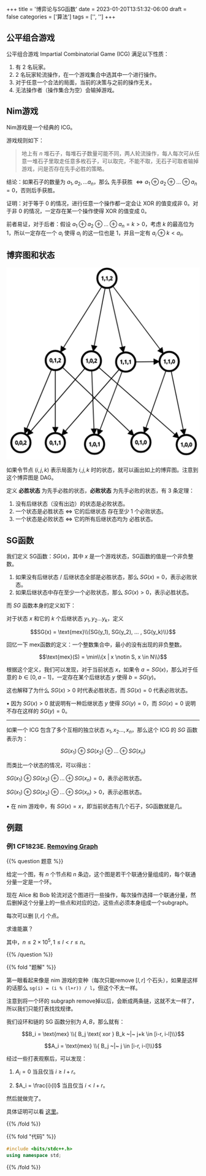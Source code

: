 +++
title = '博弈论与SG函数'
date = 2023-01-20T13:51:32-06:00
draft = false
categories = ['算法']
tags = ['', '']
+++


## 公平组合游戏

公平组合游戏 Impartial Combinatorial Game (ICG) 满足以下性质：

1. 有 $2$ 名玩家。
2. $2$ 名玩家轮流操作，在一个游戏集合中选其中一个进行操作。
3. 对于任意一个合法的局面，当前的决策与之前的操作无关。
4. 无法操作者（操作集合为空）会输掉游戏。

## Nim游戏

Nim游戏是一个经典的 ICG。

游戏规则如下：

> 地上有 $n$ 堆石子，每堆石子数量可能不同，两人轮流操作，每人每次可从任意一堆石子里取走任意多枚石子，可以取完，不能不取，无石子可取者输掉游戏，问是否存在先手必胜的策略。

结论：如果石子的数量为 $a_1,a_2,...a_n$，那么 先手获胜 $\iff a_1 \oplus a_2 \oplus ... \oplus a_n = 0$，否则后手获胜。

证明：对于等于 $0$ 的情况，进行任意一个操作都一定会让 XOR 的值变成非 $0$。对于非 $0$ 的情况，一定存在某一个操作使得 XOR 的值变成 $0$。

前者易证，对于后者：假设 $a_1 \oplus a_2 \oplus ... \oplus a_n = k > 0$，考虑 $k$ 的最高位为 $1$，所以一定存在一个 $a_i$ 使得 $a_i$ 的这一位也是 $1$，并且一定有 $a_i \oplus k < a_i$。

## 博弈图和状态

![img](/images/094/1.png)

如果令节点 $(i,j,k)$ 表示局面为 $i,j,k$ 时的状态，就可以画出如上的博弈图。注意到这个博弈图是 DAG。

定义 **必胜状态** 为先手必胜的状态，**必败状态** 为先手必败的状态，有 $3$ 条定理：

1. 没有后继状态（没有出边）的状态是必败状态。
2. 一个状态是必胜状态 $\iff$ 它的后继状态 存在至少 $1$ 个必败状态。
3. 一个状态是必败状态 $\iff$ 它的所有后继状态均为 必胜状态。

## SG函数

我们定义 SG函数：$SG(x)$，其中 $x$ 是一个游戏状态，SG函数的值是一个非负整数。

1. 如果没有后继状态 / 后继状态全部是必胜状态，那么 $SG(x) = 0$，表示必败状态。
2. 如果后继状态中存在至少一个必败状态，那么 $SG(x) > 0$，表示必胜状态。

而 $SG$ 函数本身的定义如下：

对于状态 $x$ 和它的 $k$ 个后继状态 $y_1, y_2 ... y_k$，定义

$$SG(x) = \text{mex}\\{SG(y_1), SG(y_2), ... , SG(y_k)\\}$$

回忆一下 mex函数的定义：一个整数集合中，最小的没有出现的非负整数。

$$\text{mex}(S) = \min\\{x | x \notin S, x \in N\\}$$

根据这个定义，我们可以发现，对于当前状态 $x$，如果令 $a = SG(x)$，那么对于任意的 $b \in [0, a-1]$，一定存在某个后继状态 $y$ 使得 $b = SG(y)$。

这也解释了为什么 $SG(x) > 0$ 时代表必胜状态，而 $SG(x) = 0$ 代表必败状态。

• 因为 $SG(x)>0$ 就说明有一种后继状态 $y$ 使得 $SG(y) = 0$，而 $SG(x) = 0$ 说明不存在这样的 $SG(y) = 0$。

<hr>

如果一个 ICG 包含了多个互相的独立状态 $x_1,x_2...,x_n$，那么这个 ICG 的 $SG$ 函数表示为：

$$SG(x_1) \oplus SG(x_2) \oplus ... \oplus SG(x_n)$$

而类比一个状态的情况，可以得出：

$SG(x_1) \oplus SG(x_2) \oplus ... \oplus SG(x_n) = 0$，表示必败状态。

$SG(x_1) \oplus SG(x_2) \oplus ... \oplus SG(x_n) > 0$，表示必胜状态。

• 在 nim 游戏中，有 $SG(x) = x$，即当前状态有几个石子，SG函数就是几。


## 例题

### 例1 CF1823E. [Removing Graph](https://codeforces.com/contest/1823/problem/E)

{{% question 题意 %}}

给定一个图，有 $n$ 个节点和 $n$ 条边，这个图是若干个联通分量组成的，每个联通分量一定是一个环。

现在 Alice 和 Bob 轮流对这个图进行一些操作，每次操作选择一个联通分量，然后删掉这个分量上的一些点和对应的边，这些点必须本身组成一个subgraph。

每次可以删 $[l,r]$ 个点。

求谁能赢？

其中，$n \leq 2 \times 10^5, 1 \leq l < r \leq n$。

{{% /question %}}

{{% fold "题解" %}}

第一眼看起来像是 nim 游戏的变种（每次只能remove $[l,r]$ 个石头），如果是这样的话那么 `sg(i) = (i % (l+r)) / l`，但这个不太一样。

注意到将一个环的 subgraph remove掉以后，会断成两条链，这就不太一样了，所以我们只能打表找找规律。

我们设环和链的 SG 函数分别为 $A,B$，那么就有：

$$B_i = \text{mex} \\{ B_j \text{ xor } B_k ~|~ j+k \in [i-r, i-l]\\}$$

$$A_i = \text{mex} \\{ B_j ~|~ j \in [i-r, i-l]\\}$$

经过一些打表观察后，可以发现：

1. $A_i=0$ 当且仅当 $i \geq l+r$。

2. $A_i = \frac{i}{l}$ 当且仅当 $i < l+r$。

然后就做完了。

具体证明可以看 [这里](https://codeforces.com/blog/entry/115465)。

{{% /fold %}}


{{% fold "代码" %}}

```cpp
#include <bits/stdc++.h>
using namespace std;

```

{{% /fold %}}

